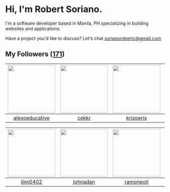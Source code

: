 # Hi, I'm Robert Soriano.
I'm a software developer based in Manila, PH specializing in building websites and applications.

Have a project you'd like to discuss?
Let's chat <a href="mailto:=sorianorobertc@gmail.com?Subject=Hello" target="_top">sorianorobertc@gmail.com</a>

## My Followers ([171](https://github.com/sorxrob?tab=followers))

| <img src="https://avatars0.githubusercontent.com/u/48366096?v=4" width="150" height="150" /> | <img src="https://avatars2.githubusercontent.com/u/16149805?v=4" width="150" height="150" /> | <img src="https://avatars1.githubusercontent.com/u/41354523?v=4" width="150" height="150" /> | <img src="https://avatars3.githubusercontent.com/u/14821791?v=4" width="150" height="150" /> |
| :------------------------------------------------------------------------------------------: | :------------------------------------------------------------------------------------------: | :------------------------------------------------------------------------------------------: | :------------------------------------------------------------------------------------------: |
|                      [alexoeducative](https://github.com/alexoeducative)                     |                               [cekkr](https://github.com/cekkr)                              |                           [krizoeris](https://github.com/krizoeris)                          |                          [ivankisyov](https://github.com/ivankisyov)                         |

| <img src="https://avatars1.githubusercontent.com/u/42952358?v=4" width="150" height="150" /> | <img src="https://avatars1.githubusercontent.com/u/37522436?v=4" width="150" height="150" /> | <img src="https://avatars3.githubusercontent.com/u/2352524?v=4" width="150" height="150" /> | <img src="https://avatars2.githubusercontent.com/u/20722868?v=4" width="150" height="150" /> |
| :------------------------------------------------------------------------------------------: | :------------------------------------------------------------------------------------------: | :-----------------------------------------------------------------------------------------: | :------------------------------------------------------------------------------------------: |
|                            [ljlm0402](https://github.com/ljlm0402)                           |                            [johnadan](https://github.com/johnadan)                           |                          [ramonpoli](https://github.com/ramonpoli)                          |                              [mozi47](https://github.com/mozi47)                             |
